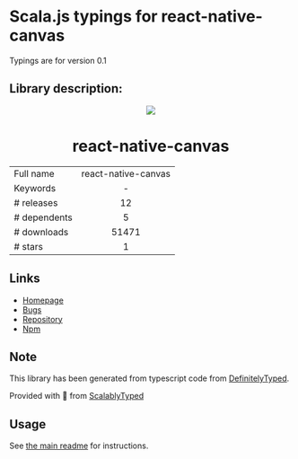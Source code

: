 
# Scala.js typings for react-native-canvas

Typings are for version 0.1

## Library description:
<div align="center"> <img src="https://emojipedia-us.s3.amazonaws.com/thumbs/240/apple/96/fireworks_1f386.png"/> <h1>react-native-canvas</h1> </div>

|                    |                 |
| ------------------ | :-------------: |
| Full name          | react-native-canvas |
| Keywords           | - |
| # releases         | 12 |
| # dependents       | 5 |
| # downloads        | 51471 |
| # stars            | 1 |

## Links
- [Homepage](https://github.com/iddan/react-native-canvas#readme)
- [Bugs](https://github.com/iddan/react-native-canvas/issues)
- [Repository](https://github.com/iddan/react-native-canvas)
- [Npm](https://www.npmjs.com/package/react-native-canvas)
    


## Note
This library has been generated from typescript code from [DefinitelyTyped](https://definitelytyped.org).

Provided with :purple_heart: from [ScalablyTyped](https://github.com/oyvindberg/ScalablyTyped)

## Usage
See [the main readme](../../readme.md) for instructions.


